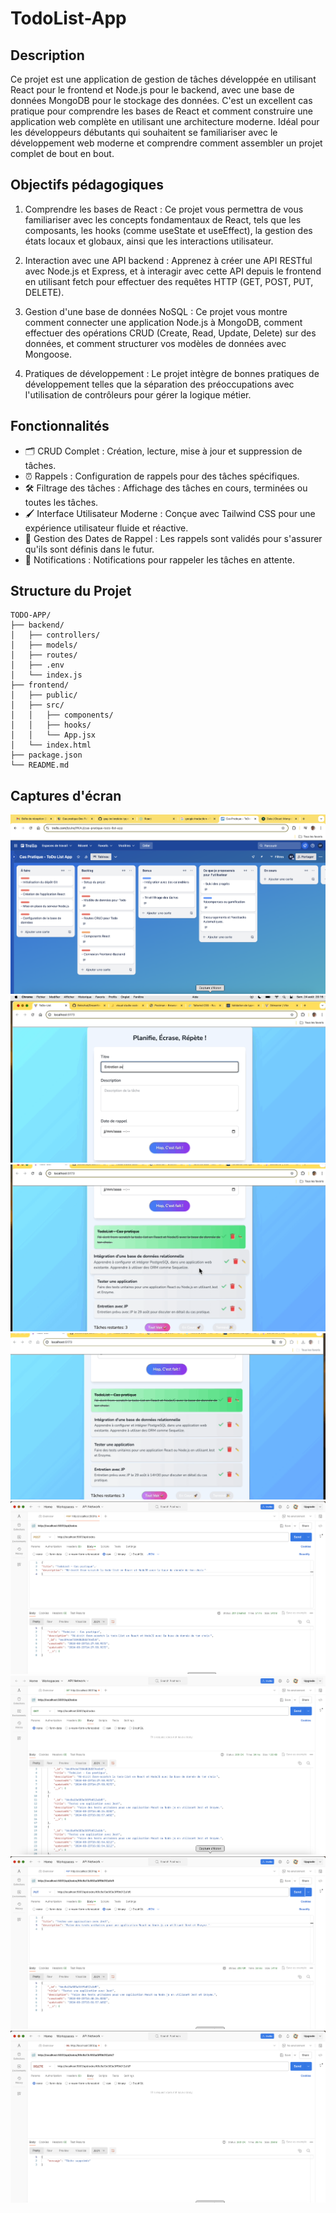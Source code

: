 # TodoList-App

## Description

Ce projet est une application de gestion de tâches développée en utilisant React pour le frontend et Node.js pour le backend, avec une base de données MongoDB pour le stockage des données. C'est un excellent cas pratique pour comprendre les bases de React et comment construire une application web complète en utilisant une architecture moderne. Idéal pour les développeurs débutants qui souhaitent se familiariser avec le développement web moderne et comprendre comment assembler un projet complet de bout en bout.

## Objectifs pédagogiques

1. Comprendre les bases de React : Ce projet vous permettra de vous     familiariser avec les concepts fondamentaux de React, tels que les composants, les hooks (comme useState et useEffect), la gestion des états locaux et globaux, ainsi que les interactions utilisateur.

2. Interaction avec une API backend : Apprenez à créer une API RESTful avec Node.js et Express, et à interagir avec cette API depuis le frontend en utilisant fetch pour effectuer des requêtes HTTP (GET, POST, PUT, DELETE).

3. Gestion d'une base de données NoSQL : Ce projet vous montre comment connecter une application Node.js à MongoDB, comment effectuer des opérations CRUD (Create, Read, Update, Delete) sur des données, et comment structurer vos modèles de données avec Mongoose.

4. Pratiques de développement : Le projet intègre de bonnes pratiques de développement telles que la séparation des préoccupations avec l'utilisation de contrôleurs pour gérer la logique métier.

## Fonctionnalités

- 🗂 CRUD Complet : Création, lecture, mise à jour et suppression de tâches.
- ⏰ Rappels : Configuration de rappels pour des tâches spécifiques.
- 🛠 Filtrage des tâches : Affichage des tâches en cours, terminées ou toutes les tâches.
- 🖌 Interface Utilisateur Moderne : Conçue avec Tailwind CSS pour une expérience utilisateur fluide et réactive.
- 📅 Gestion des Dates de Rappel : Les rappels sont validés pour s'assurer qu'ils sont définis dans le futur.
- 🔔 Notifications : Notifications pour rappeler les tâches en attente.

## Structure du Projet

```
TODO-APP/
├── backend/
│   ├── controllers/
│   ├── models/
│   ├── routes/
│   ├── .env
│   └── index.js
├── frontend/
│   ├── public/
│   ├── src/
│   │   ├── components/
│   │   ├── hooks/
│   │   └── App.jsx
│   └── index.html
├── package.json
└── README.md
```

## Captures d'écran

![trello.png](./client/public/assets/trello.png)
![TodoAdd.gif](./client/public/assets/TodoAdd.gif)
![TodoCrud.gif](./client/public/assets/TodoCrud.gif)
![TodoRecap.gif](./client/public/assets/TodoRecap.gif)
![methodePost.png](./client/public/assets/methodePost.png)
![methodeGET.png](./client/public/assets/methodeGET.png)
![methodePUT.png](./client/public/assets/methodePUT.png)
![methodeDELETE.png](./client/public/assets/methodeDELETE.png)